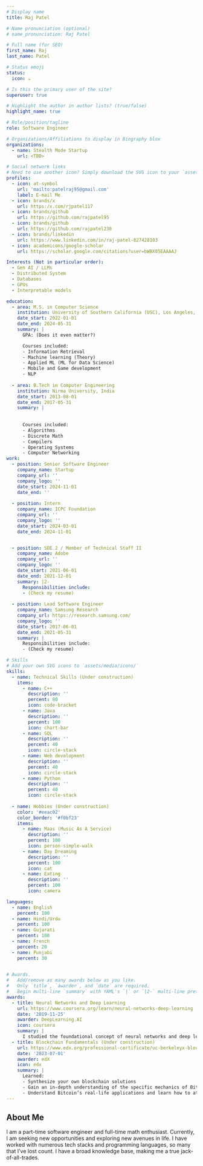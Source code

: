 ```yaml
---
# Display name
title: Raj Patel

# Name pronunciation (optional)
# name_pronunciation: Raj Patel

# Full name (for SEO)
first_name: Raj
last_name: Patel

# Status emoji
status:
  icon: ☕️

# Is this the primary user of the site?
superuser: true

# Highlight the author in author lists? (true/false)
highlight_name: true

# Role/position/tagline
role: Software Engineer

# Organizations/Affiliations to display in Biography blox
organizations:
  - name: Stealth Mode Startup
    url: <TBD>

# Social network links
# Need to use another icon? Simply download the SVG icon to your `assets/media/icons/` folder.
profiles:
  - icon: at-symbol
    url: 'mailto:patelraj95@gmail.com'
    label: E-mail Me
  - icon: brands/x
    url: https:/x.com/rjpatel117
  - icon: brands/github
    url: https://github.com/rajpatel95
  - icon: brands/github
    url: https://github.com/rajpatel238
  - icon: brands/linkedin
    url: https://www.linkedin.com/in/raj-patel-827428103
  - icon: academicons/google-scholar
    url: https://scholar.google.com/citations?user=bWBX05EAAAAJ

Interests (Not in particular order):
  - Gen AI / LLMs
  - Distributed System
  - Databases
  - GPUs
  - Interpretable models

education:
  - area: M.S. in Computer Science
    institution: University of Southern California (USC), Los Angeles, CA
    date_start: 2022-01-01
    date_end: 2024-05-31
    summary: |
      GPA: (Does it even matter?)

      Courses included:
      - Information Retrieval
      - Machine learning (Theory)
      - Applied ML (ML for Data Science)
      - Mobile and Game development
      - NLP
        
  - area: B.Tech in Computer Engineering
    institution: Nirma University, India
    date_start: 2013-08-01
    date_end: 2017-05-31
    summary: |
      
      
      Courses included:
      - Algorithms
      - Discrete Math
      - Compilers
      - Operating Systems
      - Computer Networking
work:
  - position: Senior Software Engineer
    company_name: Startup
    company_url: ''
    company_logo: ''
    date_start: 2024-11-01
    date_end: ''
  
  - position: Intern
    company_name: ICPC Foundation
    company_url: ''
    company_logo: ''
    date_start: 2024-03-01
    date_end: 2024-11-01


  - position: SDE 2 / Member of Technical Staff II
    company_name: Adobe
    company_url: ''
    company_logo: ''
    date_start: 2021-06-01
    date_end: 2021-12-01
    summary: |2-
      Responsibilities include:
      - (Check my resume)
        
  - position: Lead Software Engineer
    company_name: Samsung Research
    company_url: https://research.samsung.com/
    company_logo: ''
    date_start: 2017-06-01
    date_end: 2021-05-31
    summary: |
      Responsibilities include:
      - (Check my resume)

# Skills
# Add your own SVG icons to `assets/media/icons/`
skills:
  - name: Technical Skills (Under construction)
    items:
      - name: C++
        description: ''
        percent: 80
        icon: code-bracket
      - name: Java
        description: ''
        percent: 100
        icon: chart-bar
      - name: SQL
        description: ''
        percent: 40
        icon: circle-stack
      - name: Web development
        description: ''
        percent: 40
        icon: circle-stack
      - name: Python
        description: ''
        percent: 40
        icon: circle-stack
        
  - name: Hobbies (Under construction)
    color: '#eeac02'
    color_border: '#f0bf23'
    items:
      - name: Maas (Music As A Service)
        description: ''
        percent: 100
        icon: person-simple-walk
      - name: Day Dreaming
        description: ''
        percent: 100
        icon: cat
      - name: Eating
        description: ''
        percent: 100
        icon: camera

languages:
  - name: English
    percent: 100
  - name: Hindi/Urdu
    percent: 100
  - name: Gujarati
    percent: 100
  - name: French
    percent: 20
  - name: Punjabi
    percent: 30
    

# Awards.
#   Add/remove as many awards below as you like.
#   Only `title`, `awarder`, and `date` are required.
#   Begin multi-line `summary` with YAML's `|` or `|2-` multi-line prefix and indent 2 spaces below.
awards:
  - title: Neural Networks and Deep Learning
    url: https://www.coursera.org/learn/neural-networks-deep-learning
    date: '2019-11-25'
    awarder: DeepLearning.AI
    icon: coursera
    summary: |
      I studied the foundational concept of neural networks and deep learning. By the end, I was familiar with the significant technological trends driving the rise of deep learning; build, train, and apply fully connected deep neural networks; implement efficient (vectorized) neural networks; identify key parameters in a neural network’s architecture; and apply deep learning to your own applications.
  - title: Blockchain Fundamentals (Under construction)
    url: https://www.edx.org/professional-certificate/uc-berkeleyx-blockchain-fundamentals
    date: '2023-07-01'
    awarder: edX
    icon: edx
    summary: |
      Learned:
      - Synthesize your own blockchain solutions
      - Gain an in-depth understanding of the specific mechanics of Bitcoin
      - Understand Bitcoin’s real-life applications and learn how to attack and destroy Bitcoin, Ethereum, smart contracts and Dapps, and alternatives to Bitcoin’s Proof-of-Work consensus algorithm
---
```


## About Me

I am a part-time software engineer and full-time math enthusiast. Currently, I am seeking new opportunities and exploring new avenues in life. I have worked with numerous tech stacks and programming languages, so many that I’ve lost count. I have a broad knowledge base, making me a true jack-of-all-trades.
